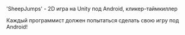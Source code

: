'SheepJumps' - 2D игра на Unity под Android, кликер-таймкиллер

Каждый программист должен попытаться сделать свою игру под Android!
